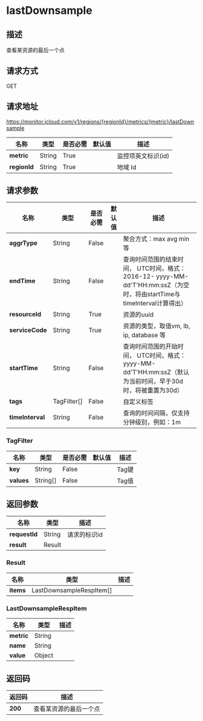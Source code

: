 # lastDownsample


## 描述
查看某资源的最后一个点

## 请求方式
GET

## 请求地址
https://monitor.jcloud.com/v1/regions/{regionId}/metrics/{metric}/lastDownsample

|名称|类型|是否必需|默认值|描述|
|---|---|---|---|---|
|**metric**|String|True| |监控项英文标识(id)|
|**regionId**|String|True| |地域 Id|

## 请求参数
|名称|类型|是否必需|默认值|描述|
|---|---|---|---|---|
|**aggrType**|String|False| |聚合方式：max avg min等|
|**endTime**|String|False| |查询时间范围的结束时间， UTC时间，格式：2016-12- yyyy-MM-dd'T'HH:mm:ssZ（为空时，将由startTime与timeInterval计算得出）|
|**resourceId**|String|True| |资源的uuid|
|**serviceCode**|String|True| |资源的类型，取值vm, lb, ip, database 等|
|**startTime**|String|False| |查询时间范围的开始时间， UTC时间，格式：yyyy-MM-dd'T'HH:mm:ssZ（默认为当前时间，早于30d时，将被重置为30d）|
|**tags**|TagFilter[]|False| |自定义标签|
|**timeInterval**|String|False| |查询的时间间隔，仅支持分钟级别，例如：1m|

### TagFilter
|名称|类型|是否必需|默认值|描述|
|---|---|---|---|---|
|**key**|String|False| |Tag键|
|**values**|String[]|False| |Tag值|

## 返回参数
|名称|类型|描述|
|---|---|---|
|**requestId**|String|请求的标识id|
|**result**|Result| |

### Result
|名称|类型|描述|
|---|---|---|
|**items**|LastDownsampleRespItem[]| |
### LastDownsampleRespItem
|名称|类型|描述|
|---|---|---|
|**metric**|String| |
|**name**|String| |
|**value**|Object| |

## 返回码
|返回码|描述|
|---|---|
|**200**|查看某资源的最后一个点|
